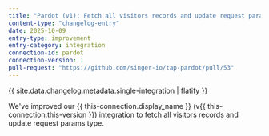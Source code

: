 ```yaml
---
title: "Pardot (v1): Fetch all visitors records and update request params type"
content-type: "changelog-entry"
date: 2025-10-09
entry-type: improvement
entry-category: integration
connection-id: pardot
connection-version: 1
pull-request: "https://github.com/singer-io/tap-pardot/pull/53"
---
```

{{ site.data.changelog.metadata.single-integration | flatify }}

We've improved our {{ this-connection.display_name }} (v{{ this-connection.this-version }}) integration to fetch all visitors records and update request params type.